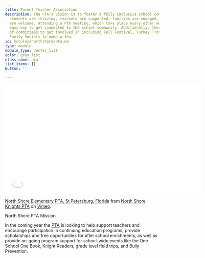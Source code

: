 ```yaml
---
title: Parent Teacher Association
description: The PTA’s vision is to foster a fully inclusive school community where
  students are thriving, teachers are supported, families are engaged, and all voices
  are welcome. Attending a PTA meeting, which take place every other month, is an
  easy way to get connected to the school community. Additionally, there are a number
  of committees to get involved in including Fall Festival, Turkey Trot, Garden, and
  Family Socials to name a few.
id: modules/northshore/pta.md
type: module
module_type: center_list
color: grey_list
class_name: pta
list_items: []
button: ''

---
```

<iframe src="[https://player.vimeo.com/video/287523761](https://player.vimeo.com/video/287523761 "https://player.vimeo.com/video/287523761")" width="640" height="360" frameborder="0" allow="autoplay; fullscreen" allowfullscreen></iframe>

<p><a href="[https://vimeo.com/287523761](https://vimeo.com/287523761 "https://vimeo.com/287523761")">North Shore Elementary PTA, St Petersburg, Florida</a> from <a href="[https://vimeo.com/northshoreknightspta](https://vimeo.com/northshoreknightspta "https://vimeo.com/northshoreknightspta")">North Shore Knights PTA</a> on <a href="[https://vimeo.com](https://vimeo.com "https://vimeo.com")">Vimeo</a>.</p>North Shore PTA Mission</a>

In the coming year the [PTA](https://www.pcsb.org/Page/4476) is looking to help support teachers and encourage participation in continuing education programs, provide scholarships and free opportunities for after school enrichments, as well as provide on-going program support for school-wide events like the One School One Book, Knight Readers, grade level field trips, and Bully Prevention.